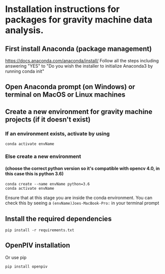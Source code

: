 # Installation instructions for packages for gravity machine data analysis.

## First install Anaconda (package management)

https://docs.anaconda.com/anaconda/install/
Follow all the steps including answering "YES" to "Do you wish the installer to initialize Anaconda3
by running conda init"

## Open Anaconda prompt (on Windows) or terminal on MacOS or Linux machines

## Create a new environment for gravity machine projects (if it doesn't exist)

### If an environment exists, activate by using

	conda activate envName

### Else create a new environment
#### (choose the correct python version so it's compatible with opencv 4.0, in this case this is python 3.6)
	conda create --name envName python=3.6 
	conda activate envName

Ensure that at this stage you are inside the conda environment. You can check this by seeing a `(envName)Joes-MacBook-Pro:` in your terminal prompt

## Install the required dependencies
	pip install -r requirements.txt

## OpenPIV installation
Or use pip

	pip install openpiv
